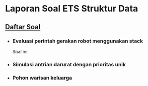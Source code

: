 # Laporan Soal ETS Struktur Data


## [Daftar Soal](Soal.pdf)

- ### Evaluasi perintah gerakan robot menggunakan stack
  Soal ini 
- ### Simulasi antrian darurat dengan prioritas unik
- ### Pohon warisan keluarga
